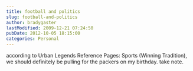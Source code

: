 ```yaml
---
title: football and politics
slug: football-and-politics
author: bradygaster
lastModified: 2009-12-21 07:24:50
pubDate: 2012-10-05 18:15:00
categories: Personal
---
```


according to
<a>Urban Legends Reference Pages: Sports (Winning Tradition)</a>, we should definitely be pulling for the packers on my birthday. take note.
